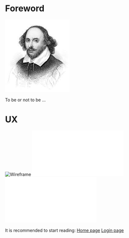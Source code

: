 # Foreword

![My Application](shakespeare.jpg)

To be or not to be ...

# UX

![Wireframe](UX_Web_Application.puml)
![git1](branches.mmd)
![git2](branches2.mmd)

It is recommended to start reading:
[Home page](feature://home.page.feature)
[Login page](feature://login.page.feature)
